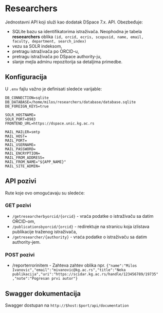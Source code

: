 # Researchers
Jednostavni API koji služi kao dodatak DSpace 7.x. API. Obezbeđuje:

* SQLite bazu sa identifikatorima istraživača. Neophodna je tabela **reseearchers** oblika `(id, orcid, ecris, scopusid, name, email, faculty, department, search_index)`
* vezu sa SOLR indeksom,
* pretragu istraživača po ORCID-u,
* pretragu istraživača po DSpace authority-ju,
* slanje mejla adminu repozitorija sa detaljima primedbe.

## Konfiguracija
U `.env` fajlu važno je definisati sledeće varijable:

    DB_CONNECTION=sqlite
    DB_DATABASE=/home/milos/researchers/database/database.sqlite
    DB_FOREIGN_KEYS=true
    
    SOLR_HOSTNAME=
    SOLR_PORT=8983
    FRONTEND_URL=https://dspace.unic.kg.ac.rs
    
    MAIL_MAILER=smtp
    MAIL_HOST=
    MAIL_PORT=
    MAIL_USERNAME=
    MAIL_PASSWORD=
    MAIL_ENCRYPTION=
    MAIL_FROM_ADDRESS=
    MAIL_FROM_NAME="${APP_NAME}"
    MAIL_SITE_ADMIN=

## API pozivi
Rute koje ovo omogućavaju su sledeće:

### GET pozivi
* `/getresearcherbyorcid/{orcid}` - vraća podatke o istraživaču sa datim ORCID-om,
* `/publicationsbyorcid/{orcid}` - redirektuje na stranicu koja izlistava publikacije traženog istraživača,
* `/getresearcher/{authority}` - vraća podatke o istraživaču sa datim authority-jem.

### POST pozivi
* /reporterrorinitem - Zahteva zahtev oblika npr. `{"name":"Milos Ivanovic","email":"mivanovic@kg.ac.rs","title":"Neka publikacija","uri":"https://scidar.kg.ac.rs/handle/123456789/19735","note":"Pogresan prvi autor"}`

## Swagger dokumentacija
Swagger dostupan na `http://$host:$port/api/documentation`

